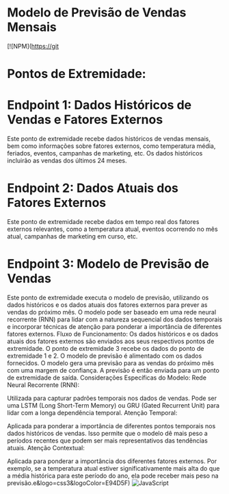 # Modelo de Previsão de Vendas Mensais
[![NPM]([https://git](https://github.com/ProfRenatoSimoes/dio-lab-open-source/edit/main/docs/README.md)

# Pontos de Extremidade:
# Endpoint 1: Dados Históricos de Vendas e Fatores Externos

Este ponto de extremidade recebe dados históricos de vendas mensais, bem como informações sobre fatores externos, como temperatura média, feriados, eventos, campanhas de marketing, etc.
Os dados históricos incluirão as vendas dos últimos 24 meses.

# Endpoint 2: Dados Atuais dos Fatores Externos

Este ponto de extremidade recebe dados em tempo real dos fatores externos relevantes, como a temperatura atual, eventos ocorrendo no mês atual, campanhas de marketing em curso, etc.
# Endpoint 3: Modelo de Previsão de Vendas

Este ponto de extremidade executa o modelo de previsão, utilizando os dados históricos e os dados atuais dos fatores externos para prever as vendas do próximo mês.
O modelo pode ser baseado em uma rede neural recorrente (RNN) para lidar com a natureza sequencial dos dados temporais e incorporar técnicas de atenção para ponderar a importância de diferentes fatores externos.
Fluxo de Funcionamento:
Os dados históricos e os dados atuais dos fatores externos são enviados aos seus respectivos pontos de extremidade.
O ponto de extremidade 3 recebe os dados do ponto de extremidade 1 e 2.
O modelo de previsão é alimentado com os dados fornecidos.
O modelo gera uma previsão para as vendas do próximo mês com uma margem de confiança.
A previsão é então enviada para um ponto de extremidade de saída.
Considerações Específicas do Modelo:
Rede Neural Recorrente (RNN):

Utilizada para capturar padrões temporais nos dados de vendas.
Pode ser uma LSTM (Long Short-Term Memory) ou GRU (Gated Recurrent Unit) para lidar com a longa dependência temporal.
Atenção Temporal:

Aplicada para ponderar a importância de diferentes pontos temporais nos dados históricos de vendas.
Isso permite que o modelo dê mais peso a períodos recentes que podem ser mais representativos das tendências atuais.
Atenção Contextual:

Aplicada para ponderar a importância dos diferentes fatores externos.
Por exemplo, se a temperatura atual estiver significativamente mais alta do que a média histórica para este período do ano, ela pode receber mais peso na previsão.e&logo=css3&logoColor=E94D5F)
![JavaScript](https://img.shields.io/badge/JavaScript-000?style=for-the-badge&logo=javascript&logoColor=30A3DC)
